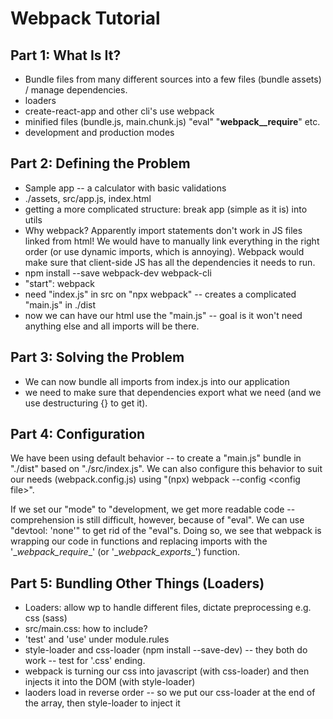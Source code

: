 # Webpack Tutorial 
## Part 1: What Is It?
* Bundle files from many different sources into a few files (bundle assets) / manage dependencies.
* loaders
* create-react-app and other cli's use webpack
* minified files (bundle.js, main.chunk.js) "eval" "__webpack__require__" etc.
* development and production modes
## Part 2: Defining the Problem
* Sample app -- a calculator with basic validations
* ./assets, src/app.js, index.html 
* getting a more complicated structure: break app (simple as it is) into utils
* Why webpack?  Apparently import statements don't work in JS files linked from html!  We would have to manually link everything in the right order (or use dynamic imports, which is annoying). Webpack would make sure that client-side JS has all the dependencies it needs to run.
* npm install --save webpack-dev webpack-cli
* "start": webpack
* need "index.js" in src on "npx webpack" -- creates a complicated "main.js" in ./dist
* now we can have our html use the "main.js" -- goal is it won't need anything else and all imports will be there.
## Part 3: Solving the Problem
* We can now bundle all imports from index.js into our application
* we need to make sure that dependencies export what we need (and we use destructuring {} to get it).
## Part 4: Configuration
We have been using default behavior -- to create a "main.js" bundle in "./dist" based on "./src/index.js".  We can also configure this behavior to suit our needs (webpack.config.js) using "(npx) webpack --config \<config file>".  

If we set our "mode" to "development, we get more readable code -- comprehension is still difficult, however, because of "eval".  We can use "devtool: 'none'" to get rid of the "eval"s. Doing so, we see that webpack is wrapping our code in functions and replacing imports with the '\__webpack_require__' (or '\__webpack_exports__') function.
## Part 5: Bundling Other Things (Loaders)
* Loaders: allow wp to handle different files, dictate preprocessing e.g. css (sass)
* src/main.css: how to include?
* 'test' and 'use' under module.rules
* style-loader and css-loader (npm install --save-dev) -- they both do work -- test for '.css' ending.
* webpack is turning our css into javascript (with css-loader) and then injects it into the DOM (with style-loader)
* laoders load in reverse order -- so we put our css-loader at the end of the array, then style-loader to inject it